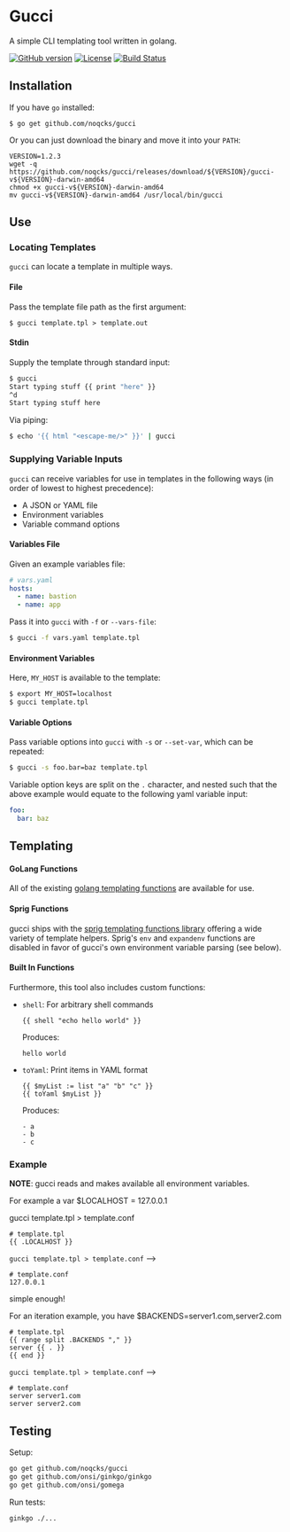 # Gucci

A simple CLI templating tool written in golang.

[![GitHub version](https://badge.fury.io/gh/noqcks%2Fgucci.svg)](https://badge.fury.io/gh/noqcks%2Fgucci)
[![License](https://img.shields.io/github/license/noqcks/gucci.svg)](https://github.com/noqcks/gucci/blob/master/LICENSE)
[![Build Status](https://travis-ci.org/noqcks/gucci.svg?branch=master)](https://travis-ci.org/noqcks/gucci)

## Installation

If you have `go` installed:

```
$ go get github.com/noqcks/gucci
```

Or you can just download the binary and move it into your `PATH`:

```
VERSION=1.2.3
wget -q https://github.com/noqcks/gucci/releases/download/${VERSION}/gucci-v${VERSION}-darwin-amd64
chmod +x gucci-v${VERSION}-darwin-amd64
mv gucci-v${VERSION}-darwin-amd64 /usr/local/bin/gucci
```

## Use

### Locating Templates

`gucci` can locate a template in multiple ways.

#### File

Pass the template file path as the first argument:

```
$ gucci template.tpl > template.out
```

#### Stdin

Supply the template through standard input:

```bash
$ gucci
Start typing stuff {{ print "here" }}
^d
Start typing stuff here
```

Via piping:

```bash
$ echo '{{ html "<escape-me/>" }}' | gucci
```

### Supplying Variable Inputs

`gucci` can receive variables for use in templates in the following ways (in order of lowest to highest precedence):
* A JSON or YAML file
* Environment variables
* Variable command options

#### Variables File

Given an example variables file:
```yaml
# vars.yaml
hosts:
  - name: bastion
  - name: app
```

Pass it into `gucci` with `-f` or `--vars-file`:
```bash
$ gucci -f vars.yaml template.tpl
```

#### Environment Variables

Here, `MY_HOST` is available to the template:
```bash
$ export MY_HOST=localhost
$ gucci template.tpl
```

#### Variable Options

Pass variable options into `gucci` with `-s` or `--set-var`, which can be repeated:
```bash
$ gucci -s foo.bar=baz template.tpl
```

Variable option keys are split on the `.` character, and nested such that
the above example would equate to the following yaml variable input:

```yaml
foo:
  bar: baz
```

## Templating

#### GoLang Functions

All of the existing [golang templating functions](https://golang.org/pkg/text/template/#hdr-Functions) are available for use.

#### Sprig Functions

gucci ships with the [sprig templating functions library](http://masterminds.github.io/sprig/) offering a wide variety of template helpers. Sprig's `env` and `expandenv` functions are disabled in favor of gucci's own environment variable parsing (see below).

#### Built In Functions

Furthermore, this tool also includes custom functions:

- `shell`: For arbitrary shell commands

   ```
   {{ shell "echo hello world" }}
   ```

   Produces:

   ```
   hello world
   ```


- `toYaml`: Print items in YAML format

   ```
   {{ $myList := list "a" "b" "c" }}
   {{ toYaml $myList }}
   ```

   Produces:

   ```
   - a
   - b
   - c
   ```

### Example

**NOTE**: gucci reads and makes available all environment variables.

For example a var $LOCALHOST = 127.0.0.1

gucci template.tpl > template.conf


```
# template.tpl
{{ .LOCALHOST }}
```

`gucci template.tpl > template.conf` -->

```
# template.conf
127.0.0.1
```

simple enough!

For an iteration example, you have $BACKENDS=server1.com,server2.com

```
# template.tpl
{{ range split .BACKENDS "," }}
server {{ . }}
{{ end }}
```

`gucci template.tpl > template.conf` -->


```
# template.conf
server server1.com
server server2.com
```

## Testing

Setup:

```bash
go get github.com/noqcks/gucci
go get github.com/onsi/ginkgo/ginkgo
go get github.com/onsi/gomega
```

Run tests:

```bash
ginkgo ./...
```
